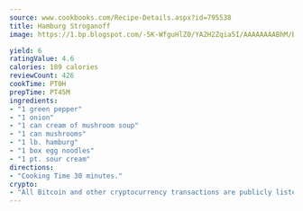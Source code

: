 ```yaml
---
source: www.cookbooks.com/Recipe-Details.aspx?id=795538
title: Hamburg Stroganoff
image: https://1.bp.blogspot.com/-5K-WfguHlZ0/YA2H2Zqia5I/AAAAAAAABhM/Bdgu68p4aG0Q6jWdy3eGaUXSKw5p3sdxwCLcBGAsYHQ/s324/7.png

yield: 6
ratingValue: 4.6
calories: 189 calories
reviewCount: 426
cookTime: PT0H
prepTime: PT45M
ingredients:
- "1 green pepper"
- "1 onion"
- "1 can cream of mushroom soup"
- "1 can mushrooms"
- "1 lb. hamburg"
- "1 box egg noodles"
- "1 pt. sour cream"
directions:
- "Cooking Time 30 minutes."
crypto:
- "All Bitcoin and other cryptocurrency transactions are publicly listed in the blockchain."
---
```


